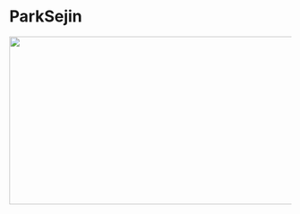 # ParkSejin
<img src="https://user-images.githubusercontent.com/93020734/224773474-8803e061-9013-42eb-ae76-c595e1a7263a.png" width="600" height="300" />
